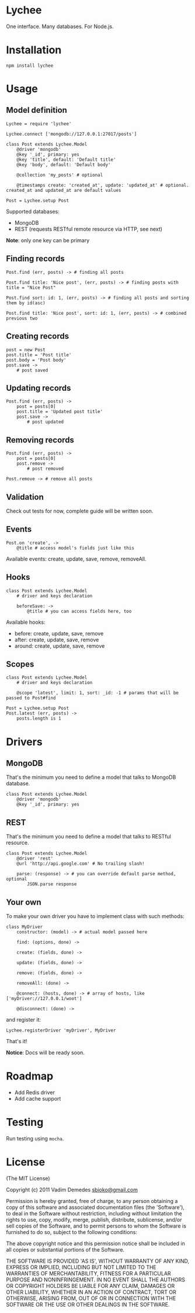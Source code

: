 # Lychee

One interface. Many databases. For Node.js.

# Installation

```npm install lychee```

# Usage

## Model definition

```coffee-script
Lychee = require 'lychee'

Lychee.connect ['mongodb://127.0.0.1:27017/posts']

class Post extends Lychee.Model
	@driver 'mongodb'
	@key '_id', primary: yes
	@key 'title', default: 'Default title'
	@key 'body', default: 'Default body'
	
	@collection 'my_posts' # optional
	
	@timestamps create: 'created_at', update: 'updated_at' # optional. created_at and updated_at are default values

Post = Lychee.setup Post
```

Supported databases:

- MongoDB
- REST (requests RESTful remote resource via HTTP, see next)


**Note**: only one key can be primary

## Finding records

```coffee-script
Post.find (err, posts) -> # finding all posts

Post.find title: 'Nice post', (err, posts) -> # finding posts with title = "Nice Post"

Post.find sort: id: 1, (err, posts) -> # finding all posts and sorting them by id(asc)

Post.find title: 'Nice post', sort: id: 1, (err, posts) -> # combined previous two
```

## Creating records

```coffee-script
post = new Post
post.title = 'Post title'
post.body = 'Post body'
post.save ->
	# post saved
```

## Updating records

```coffee-script
Post.find (err, posts) ->
	post = posts[0]
	post.title = 'Updated post title'
	post.save ->
		# post updated
```

## Removing records

```coffee-script
Post.find (err, posts) ->
	post = posts[0]
	post.remove ->
		# post removed

Post.remove -> # remove all posts
```

## Validation

Check out tests for now, complete guide will be written soon.

## Events

```coffee-script
Post.on 'create', ->
	@title # access model's fields just like this
```

Available events: create, update, save, remove, removeAll.

## Hooks

```coffee-script
class Post extends Lychee.Model
	# driver and keys declaration
	
	beforeSave: ->
		@title # you can access fields here, too
```

Available hooks:

- before: create, update, save, remove
- after: create, update, save, remove
- around: create, update, save, remove

## Scopes

```coffee-script
class Post extends Lychee.Model
	# driver and keys declaration
	
	@scope 'latest', limit: 1, sort: _id: -1 # params that will be passed to Post#find

Post = Lychee.setup Post
Post.latest (err, posts) ->
	posts.length is 1
```

# Drivers

## MongoDB

That's the minimum you need to define a model that talks to MongoDB database.

```coffee-script
class Post extends Lychee.Model
	@driver 'mongodb'
	@key '_id', primary: yes
```

## REST

That's the minimum you need to define a model that talks to RESTful resource.

```coffee-script
class Post extends Lychee.Model
	@driver 'rest'
	@url 'http://api.google.com' # No trailing slash!
	
	parse: (response) -> # you can override default parse method, optional
		JSON.parse response
```

## Your own

To make your own driver you have to implement class with such methods:

```coffee-script
class MyDriver
	constructor: (model) -> # actual model passed here
	
	find: (options, done) ->
	
	create: (fields, done) ->
	
	update: (fields, done) ->
	
	remove: (fields, done) ->
	
	removeAll: (done) ->
	
	@connect: (hosts, done) -> # array of hosts, like ['myDriver://127.0.0.1/woot']
	
	@disconnect: (done) ->	
```

and register it:

```coffee-script
Lychee.registerDriver 'myDriver', MyDriver
```

That's it!

**Notice**: Docs will be ready soon.

# Roadmap

- Add Redis driver
- Add cache support

# Testing

Run testing using ```mocha```.

# License

(The MIT License)

Copyright (c) 2011 Vadim Demedes sbioko@gmail.com

Permission is hereby granted, free of charge, to any person obtaining a copy of this software and associated documentation files (the 'Software'), to deal in the Software without restriction, including without limitation the rights to use, copy, modify, merge, publish, distribute, sublicense, and/or sell copies of the Software, and to permit persons to whom the Software is furnished to do so, subject to the following conditions:

The above copyright notice and this permission notice shall be included in all copies or substantial portions of the Software.

THE SOFTWARE IS PROVIDED 'AS IS', WITHOUT WARRANTY OF ANY KIND, EXPRESS OR IMPLIED, INCLUDING BUT NOT LIMITED TO THE WARRANTIES OF MERCHANTABILITY, FITNESS FOR A PARTICULAR PURPOSE AND NONINFRINGEMENT. IN NO EVENT SHALL THE AUTHORS OR COPYRIGHT HOLDERS BE LIABLE FOR ANY CLAIM, DAMAGES OR OTHER LIABILITY, WHETHER IN AN ACTION OF CONTRACT, TORT OR OTHERWISE, ARISING FROM, OUT OF OR IN CONNECTION WITH THE SOFTWARE OR THE USE OR OTHER DEALINGS IN THE SOFTWARE.